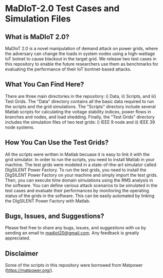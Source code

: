 # MaDIoT-2.0 Test Cases and Simulation Files

## What is MaDIoT 2.0?

MaDIoT 2.0 is a novel manipulation of demand attack on power grids, where the adversary can change the loads in system nodes using a high-wattage IoT botnet to cause blackout in the target grid. We release two test cases in this repository to enable the future researchers use them as benchmarks for evaluating the performance of their IoT bontnet-based attacks.


## What You Can Find Here?
There are three main directories in the repository: i) Data, ii) Scripts, and iii) Test Grids. The "Data" directory contains all the basic data required to run the scripts and the grid simulations. The "Scripts" directory include several Matlab scripts for calculating the voltage stability indices, power flows in branches and nodes, and load shedding. Finally, the "Test Grids" directory includes the simulation files of two test grids: i) IEEE 9 node and ii) IEEE 39 node systems. 


## How You Can Use the Test Grids?
All the scripts were written in Matlab becuase it is easy to link it with the grid simulator. In order to run the scripts, you need to install Matlab in your machine. The test grids were modeled in a state-of-the-art simulator called DIgSILENT Power Factory. To run the test grids, you need to install the DIgSILENT Power Factory on your machine and simply import the test grids. Then, you can execute time domain simulations using the RMS analysis in the software. You can define various attack scenarios to be simulated in the test cases and evaluate their performances by monitoring the operating status of the grids in the software. This can be easily automated by linking the DIgSILENT Power Factory with Matlab.

## Bugs, Issues, and Suggestions?
Please feel free to share any bugs, issues, and suggestions with us by sending an email to madiot20@gmail.com. Any feedback is greatly appreciated.

## Disclaimer
Some of the scripts in this repository were borrowed from Matpower (https://matpower.org/).
